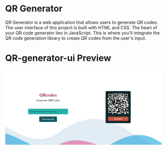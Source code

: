 # QR Generator

QR Generator is a web application that allows users to generate QR codes. The user interface of this project is built with HTML and CSS. The heart of your QR code generator lies in JavaScript. This is where you'll integrate the QR code generation library to create QR codes from the user's input.

# QR-generator-ui Preview

![Preview of QR Generator UI](images/preview.png)

